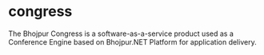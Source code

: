 # congress
The Bhojpur Congress is a software-as-a-service product used as a Conference Engine based on Bhojpur.NET Platform for application delivery.
